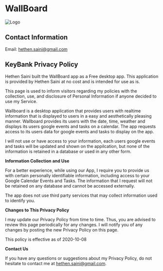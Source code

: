 # WallBoard
![Logo](https://user-images.githubusercontent.com/22602774/118341257-3b3ec280-b4d3-11eb-8123-970a63595660.png)


## Contact Information
Email: hethen.saini@gmail.com

## KeyBank Privacy Policy

Hethen Saini built the WallBoard app as a Free desktop app. This application is provided by Hethen Saini at no cost and is intended for use as is.

This page is used to inform visitors regarding my policies with the collection, use, and disclosure of Personal Information if anyone decided to use my Service.

Wallboard is a desktop application that provides users with realtime information that is displayed to users in a easy and aesthetically pleasing manner. Wallboard provides its users with the date, time, weather and displays its users google events and tasks on a calendar. The app requests access to its users data for google events and tasks to display on the app.

I will not use or have access to your information, each users google events and tasks will be updated and shown on the appilcation, but none of the information is retained in a database or used in any other form.

**Information Collection and Use**

For a better experience, while using our App, I require you to provide us with certain personally identifiable information, including access to your Google Calendar Events and Tasks. The information that I request will not be retained on any database and cannot be accessed externally.

The app does not use third party services that may collect information used to identify you.

**Changes to This Privacy Policy**

I may update our Privacy Policy from time to time. Thus, you are advised to review this page periodically for any changes. I will notify you of any changes by posting the new Privacy Policy on this page.

This policy is effective as of 2020-10-08

**Contact Us**

If you have any questions or suggestions about my Privacy Policy, do not hesitate to contact me at hethen.saini@gmail.com.
